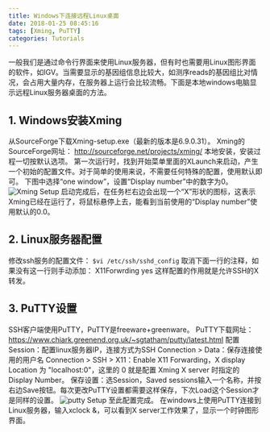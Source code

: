 ```yaml
---
title: Windows下连接远程Linux桌面
date: 2018-01-25 08:45:16
tags: [Xming, PuTTY]
categories: Tutorials
---
```

一般我们是通过命令行界面来使用Linux服务器，但有时也需要用Linux图形界面的软件，如IGV。当需要显示的基因组信息比较大，如测序reads的基因组比对情况，会占用大量内存，在服务器上运行会比较流畅。下面是本地windows电脑显示远程Linux服务器桌面的方法。
<!--more-->
## 1. Windows安装Xming
从SourceForge下载Xming-setup.exe（最新的版本是6.9.0.31）。
Xming的SourceForge网址： http://sourceforge.net/projects/xming/
本地安装，安装过程一切按默认选项。
第一次运行时，找到开始菜单里面的XLaunch来启动，产生一个初始的配置文件。对于简单的使用来说，不需要任何特殊的配置，使用默认即可。 
下图中选择“one window”，设置“Display number”中的数字为0。
![Xming Setup](https://raw.githubusercontent.com/adong77/LIGENE/master/imageBed/Xming.png)
  启动完成后，在任务栏右边会出现一个“X”形状的图标，这表示Xming已经在运行了，将鼠标悬停上去，能看到当前使用的“Display number”使用默认的0.0。

## 2. Linux服务器配置
 修改ssh服务的配置文件：
` $vi /etc/ssh/sshd_config ` 
取消下面一行的注释，如果没有这一行则手动添加： 
X11Forwrding yes 
这样配置的作用就是允许SSH的X转发。

## 3. PuTTY设置
SSH客户端使用PuTTY，PuTTY是freeware+greenware。
PuTTY下载网址：https://www.chiark.greenend.org.uk/~sgtatham/putty/latest.html
配置 Session：配置linux服务器IP，连接方式为SSH
Connection > Data：保存连接使用的用户名
Connection > SSH > X11：Enable X11 Forwarding，X display Location 为 "localhost:0"，这里的 0 就是配置 Xming X server 时指定的 Display Number。
保存设置：选Session，Saved sessions输入一个名称，并按右边Save按钮。每次更改PuTTY设置都需要这样保存，下次Load这个Session才是同样的设置。
![putty Setup](https://raw.githubusercontent.com/adong77/LIGENE/master/imageBed/putty.png)
 至此配置完成。
在windows上使用PuTTY连接到Linux服务器，输入xclock &，可以看到X server工作效果了，显示一个时钟图形界面。
